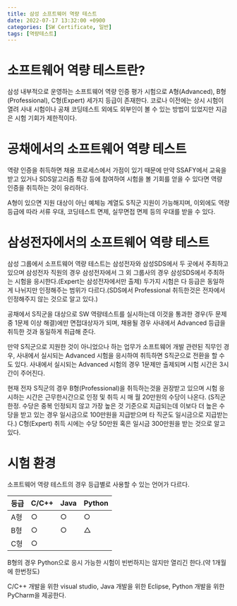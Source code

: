 ```yaml
---
title: 삼성 소프트웨어 역량 테스트
date: 2022-07-17 13:32:00 +0900
categories: [SW Certificate, 일반]
tags: [역량테스트]
---
```

# 소프트웨어 역량 테스트란?

삼성 내부적으로 운영하는 소프트웨어 역량 인증 평가 시험으로 A형(Advanced), B형(Professional), C형(Expert) 세가지 등급이 존재한다. 코로나 이전에는 상시 시험이 열려 사내 시험이나 공채 코딩테스트 외에도 외부인이 볼 수 있는 방법이 있었지만 지금은 시험 기회가 제한적이다.

# 공채에서의 소프트웨어 역량 테스트

역량 인증을 취득하면 채용 프로세스에서 가점이 있기 때문에 만약 SSAFY에서 교육을 받고 있거나 SDS알고리즘 특강 등에 참여하여 시험을 볼 기회를 얻을 수 있다면 역량 인증을 취득하는 것이 유리하다.

A형이 있으면 지원 대상이 아닌 예체능 계열도 S직군 지원이 가능해지며, 이외에도 역량 등급에 따라 서류 우대, 코딩테스트 면제, 실무면접 면제 등의 우대를 받을 수 있다.

# 삼성전자에서의 소프트웨어 역량 테스트

삼성 그룹에서 소프트웨어 역량 테스트는 삼성전자와 삼성SDS에서 두 곳에서 주최하고 있으며 삼성전자 직원의 경우 삼성전자에서 그 외 그룹사의 경우 삼성SDS에서 주최하는 시험을 응시한다.(Expert는 삼성전자에서만 출제) 두가지 시험은 다 등급은 동일하게 나뉘지만 인정해주는 범위가 다르다.(SDS에서 Professional 취득한것은 전자에서 인정해주지 않는 것으로 알고 있다.) 

공채에서 S직군을 대상으로 SW 역량테스트를 실시하는데 이것을 통과한 경우(두 문제 중 1문제 이상 해결)에만 면접대상자가 되며, 채용될 경우 사내에서 Advanced 등급을 취득한 것과 동일하게 취급해 준다.

만약 S직군으로 지원한 것이 아니었으나 하는 업무가 소프트웨어 개발 관련된 직무인 경우, 사내에서 실시되는 Advanced 시험을 응시하여 취득하면 S직군으로 전환을 할 수도 있다. 사내에서 실시되는 Advanced 시험의 경우 1문제만 출제되며 시험 시간은 3시간이 주어진다.

현재 전자 S직군의 경우 B형(Professional)을 취득하는것을 권장받고 있으며 시험 응시하는 시간은 근무한시간으로 인정 및 취득 시 매 월 20만원의 수당이 나온다. (S직군 한정. 수당은 중복 인정되지 않고 가장 높은 것 기준으로 지급되는데 이보다 더 높은 수당을 받고 있는 경우 일시금으로 100만원을 지급받으며 타 직군도 일시금으로 지급받는다.) C형(Expert) 취득 시에는 수당 50만원 혹은 일시금 300만원을 받는 것으로 알고 있다.

# 시험 환경

소프트웨어 역량 테스트의 경우 등급별로 사용할 수 있는 언어가 다르다.

| 등급 | C/C++ | Java | Python |
| --- | --- | --- | --- |
| A형 | ○ | ○ | ○ |
| B형 | ○ | ○ | △ |
| C형 | ○ |  |  |

B형의 경우 Python으로 응시 가능한 시험이 빈번하지는 않지만 열리긴 한다.(약 1개월에 한번정도)

C/C++ 개발을 위한 visual studio, Java 개발을 위한 Eclipse, Python 개발을 위한 PyCharm을 제공한다.